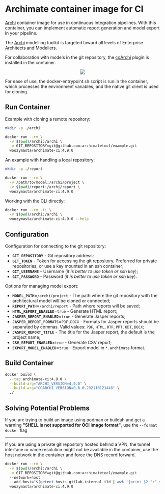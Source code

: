 # Archimate container image for CI

[Archi][Archi repository] container image for use in continuous integration
pipelines. With this container, you can implement automatic report generation
and model export in your pipeline.

The [Archi][] modelling toolkit is targeted toward all levels of Enterprise
Architects and Modellers.

For collaboration with models in the git repository, the [coArchi][] plugin
is installed in the container.

<p align="center" width="100%">
  <img src="https://raw.githubusercontent.com/WoozyMasta/archimate-ci-image/master/scheme.png" />
</p>

For ease of use, the docker-entrypoint.sh script is run in the container,
which processes the environment variables, and the native git client is used
for cloning.

## Run Container

Example with cloning a remote repository:

```bash
mkdir -p ./archi

docker run --rm \
  -v $(pwd)/archi:/archi \
  -e GIT_REPOSITORY=git@github.com:archimatetool/example.git
  woozymasta/archimate-ci:4.9.0
```

An example with handling a local repository:

```bash
mkdir -p ./report

docker run --rm \
  -v /path/to/model:/archi/project \
  -v $(pwd)/report:/archi/report \
  woozymasta/archimate-ci:4.9.0
```

Working with the CLI directly:

```bash
docker run --rm -ti \
  -v $(pwd)/archi:/archi \
  woozymasta/archimate-ci:4.9.0 --help
```

## Configuration

Configuration for connecting to the git repository:

* **`GIT_REPOSITORY`** - Git repository address;
* **`GIT_TOKEN`** - Token for accessing the git repository. Preferred
  for private repositories, or use a key mounted in an ssh container;
* **`GIT_USERNAME`** - Username (_it is better to use token or ssh key_);
* **`GIT_PASSWORD`** - Password (_it is better to use token or ssh key_).

Options for managing model export:

* **`MODEL_PATH`**=`/archi/project` - The path where the git repository with
  the architectural model will be cloned or connected;
* **`REPORT_PATH`**=`/archi/report` - Path where reports will be saved;
* **`HTML_REPORT_ENABLED`**=`true` - Generate HTML report;
* **`JASPER_REPORT_ENABLED`**=`true` - Generate Jasper reports;
* **`JASPER_REPORT_FORMATS`**=`PDF,DOCX` - Formats for Jasper reports should be
  separated by commas. Valid values: `PDF`, `HTML`, `RTF`, `PPT`, `ODT`, `DOCX`;
* **`JASPER_REPORT_TITLE`** - The title for the Jasper report, the default is
  the project name;
* **`CSV_REPORT_ENABLED`**=`true` - Generate CSV report;
* **`EXPORT_MODEL_ENABLED`**=`true` - Export model in `*.archimate` format.

## Build Container

```bash
docker build \
  --tag archimate-ci:4.9.0 \
  --build-arg="ARCHI_VERSION=4.9.0" \
  --build-arg="COARCHI_VERSION=0.8.0.202110121448" \
  ./
```

## Solving Potential Problems

If you are trying to build an image using podman or buildah and get a warning
**"SHELL is not supported for OCI image format"**, use the `--format docker`
flag

---

If you are using a private git repository hosted behind a VPN, the tunnel
interface or name resolution might not be available in the container, use the
host network in the container and force the DNS record forward.

```bash
docker run --rm \
  -v $(pwd)/archi:/archi \
  -e GIT_REPOSITORY=git@github.com:archimatetool/example.git
  --network=host
  --add-host="$(getent hosts gitlab.internal.tld | awk '{print $2 ":" $1}')"
  woozymasta/archimate-ci:4.9.0
```

<!-- links -->

[Archi]: https://www.archimatetool.com "The Open Source modelling toolkit for creating ArchiMate models and sketches."
[Archi repository]: https://github.com/archimatetool/archi "Archi: ArchiMate Modelling Tool "
[coArchi]: https://github.com/archimatetool/archi-modelrepository-plugin "coArchi – Model Collaboration for Archi"
